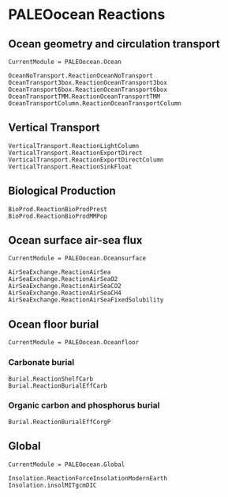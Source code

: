 # PALEOocean Reactions

## Ocean geometry and circulation transport
```@meta
CurrentModule = PALEOocean.Ocean
```

```@docs
OceanNoTransport.ReactionOceanNoTransport
OceanTransport3box.ReactionOceanTransport3box
OceanTransport6box.ReactionOceanTransport6box
OceanTransportTMM.ReactionOceanTransportTMM
OceanTransportColumn.ReactionOceanTransportColumn
```

## Vertical Transport
```@docs
VerticalTransport.ReactionLightColumn
VerticalTransport.ReactionExportDirect
VerticalTransport.ReactionExportDirectColumn
VerticalTransport.ReactionSinkFloat
```

## Biological Production
```@docs
BioProd.ReactionBioProdPrest
BioProd.ReactionBioProdMMPop
```

## Ocean surface air-sea flux
```@meta
CurrentModule = PALEOocean.Oceansurface
```

```@docs
AirSeaExchange.ReactionAirSea
AirSeaExchange.ReactionAirSeaO2
AirSeaExchange.ReactionAirSeaCO2
AirSeaExchange.ReactionAirSeaCH4
AirSeaExchange.ReactionAirSeaFixedSolubility
```

## Ocean floor burial

```@meta
CurrentModule = PALEOocean.Oceanfloor
```


###  Carbonate burial
```@docs
Burial.ReactionShelfCarb
Burial.ReactionBurialEffCarb
```

### Organic carbon and phosphorus burial
```@docs
Burial.ReactionBurialEffCorgP
```

## Global
```@meta
CurrentModule = PALEOocean.Global
```
```@docs
Insolation.ReactionForceInsolationModernEarth
Insolation.insolMITgcmDIC
```
